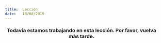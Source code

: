 ```yaml
---
title:  Lección
date:   13/08/2019
---
```


### <center>Todavía estamos trabajando en esta lección. Por favor, vuelva más tarde.</center>